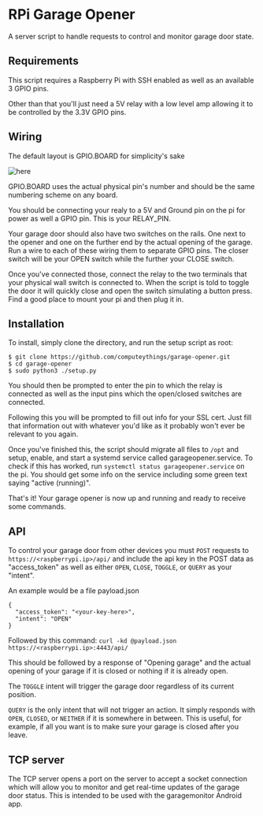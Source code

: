 # RPi Garage Opener
A server script to handle requests to control and monitor garage door state.

## Requirements
This script requires a Raspberry Pi with SSH enabled as well as an available 3 GPIO pins.

Other than that you'll just need a 5V relay with a low level amp allowing it to be controlled by the 3.3V GPIO pins.

## Wiring
The default layout is GPIO.BOARD for simplicity's sake

![here](https://www.jameco.com/Jameco/workshop/circuitnotes/raspberry_pi_circuit_note_fig2a.jpg)

GPIO.BOARD uses the actual physical pin's number and should be the same numbering scheme on any board.

You should be connecting your realy to a 5V and Ground pin on the pi for power as well a GPIO pin. This is your RELAY_PIN.

Your garage door should also have two switches on the rails. One next to the opener and one on the further end by the actual opening of the garage. Run a wire to each of these wiring them to separate GPIO pins. The closer switch will be your OPEN switch while the further your CLOSE switch.

Once you've connected those, connect the relay to the two terminals that your physical wall switch is connected to. When the script is told to toggle the door it will quickly close and open the switch simulating a button press. Find a good place to mount your pi and then plug it in.

## Installation
To install, simply clone the directory, and run the setup script as root:

    $ git clone https://github.com/computeythings/garage-opener.git
    $ cd garage-opener
    $ sudo python3 ./setup.py

You should then be prompted to enter the pin to which the relay is connected as well as the input pins which the open/closed switches are connected.

Following this you will be prompted to fill out info for your SSL cert. Just fill that information out with whatever you'd like as it probably won't ever be relevant to you again.

Once you've finished this, the script should migrate all files to `/opt` and setup, enable, and start a systemd service called garageopener.service. To check if this has worked, run `systemctl status garageopener.service` on the pi. You should get some info on the service including some green text saying "active (running)".

That's it! Your garage opener is now up and running and ready to receive some commands.

## API
To control your garage door from other devices you must `POST` requests to `https://<raspberrypi.ip>/api/` and include the api key in the POST data as "access_token" as well as either `OPEN`, `CLOSE`, `TOGGLE`, or `QUERY` as your "intent".

An example would be a file payload.json

    {
      "access_token": "<your-key-here>",
      "intent": "OPEN"
    }

Followed by this command: `curl -kd @payload.json https://<raspberrypi.ip>:4443/api/`

This should be followed by a response of "Opening garage" and the actual opening of your garage if it is closed or nothing if it is already open.

The `TOGGLE` intent will trigger the garage door regardless of its current position.

`QUERY` is the only intent that will not trigger an action. It simply responds with `OPEN`, `CLOSED`, or `NEITHER` if it is somewhere in between. This is useful, for example, if all you want is to make sure your garage is closed after you leave.

## TCP server
The TCP server opens a port on the server to accept a socket connection which will allow you to monitor and get real-time updates of the garage door status. This is intended to be used with the garagemonitor Android app.
